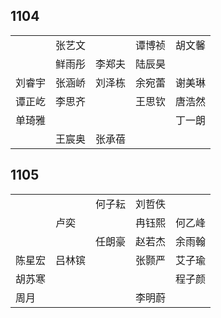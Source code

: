## 1104
|     |     |     |     |     |
| --- | --- | --- | --- | --- |
|  | 张艺文 |  | 谭博祯 | 胡文馨 |
|  | 鲜雨彤 | 李郑夫 | 陆辰昊 |  |
| 刘睿宇 | 张涵峤 | 刘泽栋 | 余宛蕾 | 谢美琳 |
| 谭正屹 | 李思齐 |  | 王思钦 | 唐浩然 |
| 单琦雅 |  |  |  | 丁一朗 |
|  | 王宸奥 | 张承蓓 |  |  |

## 1105
|     |     |     |     |     |
| --- | --- | --- | --- | --- |
|  |  | 何子耘 | 刘哲佚 |  |
|  | 卢奕 |  | 冉钰熙 | 何乙峰 |
|  |  | 任朗豪 | 赵若杰 | 余雨翰 |
| 陈星宏 | 吕林镔 |  | 张颢严 | 艾子瑜 |
| 胡苏寒 |  |  |  | 程子颜 |
| 周月 |  |  | 李明蔚 |  |


